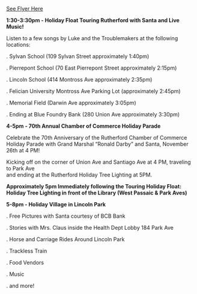 [See Flyer Here](https://storage.googleapis.com/static.rutherford-nj.com/events/2022_HolidayFloat_TreeLighting_Wonderland_1.pdf)

**1:30-3:30pm - Holiday Float Touring Rutherford with Santa and Live Music!**

Listen to a few songs by Luke and the Troublemakers at the following locations:

. Sylvan School (109 Sylvan Street approximately 1:40pm)

. Pierrepont School (70 East Pierrepont Street approximately 2:15pm)

. Lincoln School (414 Montross Ave approximately 2:35pm)

. Felician University Montross Ave Parking Lot (approximately 2:45pm)

. Memorial Field (Darwin Ave approximately 3:05pm)

. Ending at Blue Foundry Bank (280 Union Ave approximately 3:30pm)


**4-5pm - 70th Annual Chamber of Commerce Holiday Parade**

Celebrate the 70th Anniversary of the Rutherford Chamber of Commerce Holiday 
Parade with Grand Marshal “Ronald Darby” and Santa, November 26th at 4 PM!

Kicking off on the corner of Union Ave and Santiago Ave at 4 PM, traveling to Park Ave  
and ending at the Rutherford Holiday Tree Lighting at 5PM.

**Approximately 5pm Immediately following the Touring Holiday Float: Holiday Tree Lighting in front of the Library (West Passaic & Park Aves)**

**5-8pm - Holiday Village in Lincoln Park**

. Free Pictures with Santa courtesy of BCB Bank

. Stories with Mrs. Claus inside the Health Dept Lobby 184 Park Ave

. Horse and Carriage Rides Around Lincoln Park

. Trackless Train

. Food Vendors

. Music

. and more!
    
